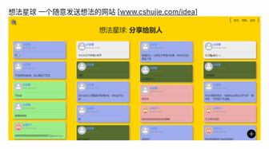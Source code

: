 想法星球 一个随意发送想法的网站
[www.cshujie.com/idea]
![演示图](https://github.com/AliceCheney/idea_planet/blob/master/img/idea.png)